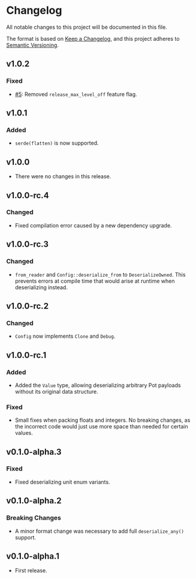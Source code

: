 # Changelog

All notable changes to this project will be documented in this file.

The format is based on [Keep a Changelog](https://keepachangelog.com/en/1.0.0/),
and this project adheres to [Semantic Versioning](https://semver.org/spec/v2.0.0.html).

## v1.0.2

### Fixed

- [#5][5]: Removed `release_max_level_off` feature flag.

[5]: https://github.com/khonsulabs/pot/issues/5

## v1.0.1

### Added

- `serde(flatten)` is now supported.

## v1.0.0

- There were no changes in this release.

## v1.0.0-rc.4

### Changed

- Fixed compilation error caused by a new dependency upgrade.

## v1.0.0-rc.3

### Changed

- `from_reader` and `Config::deserialize_from` to `DeserializeOwned`. This
  prevents errors at compile time that would arise at runtime when deserializing
  instead.

## v1.0.0-rc.2

### Changed

- `Config` now implements `Clone` and `Debug`.

## v1.0.0-rc.1

### Added

- Added the `Value` type, allowing deserializing arbitrary Pot payloads without its
  original data structure.

### Fixed

- Small fixes when packing floats and integers. No breaking changes, as the
  incorrect code would just use more space than needed for certain values.

## v0.1.0-alpha.3

### Fixed

- Fixed deserializing unit enum variants.

## v0.1.0-alpha.2

### Breaking Changes

- A minor format change was necessary to add full `deserialize_any()` support.

## v0.1.0-alpha.1

- First release.
